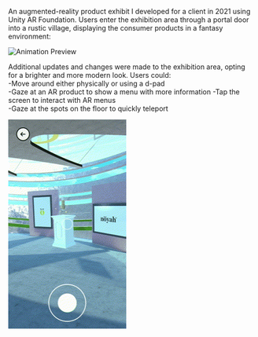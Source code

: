 An augmented-reality product exhibit I developed for a client in 2021 using Unity AR Foundation. Users enter the exhibition area through a portal door into a rustic village, displaying the consumer products in a fantasy environment:  

![Animation Preview](portaldemo4.gif)


Additional updates and changes were made to the exhibition area, opting for a brighter and more modern look. Users could:  
-Move around either physically or using a d-pad  
-Gaze at an AR product to show a menu with more information 
-Tap the screen to interact with AR menus  
-Gaze at the spots on the floor to quickly teleport  

![Animation Preview](portaldemo2.gif)

